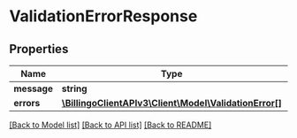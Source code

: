 # ValidationErrorResponse

## Properties
Name | Type | Description | Notes
------------ | ------------- | ------------- | -------------
**message** | **string** |  | [optional] 
**errors** | [**\BillingoClientAPIv3\Client\Model\ValidationError[]**](ValidationError.md) |  | [optional] 

[[Back to Model list]](../../README.md#documentation-for-models) [[Back to API list]](../../README.md#documentation-for-api-endpoints) [[Back to README]](../../README.md)

